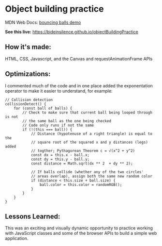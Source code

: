 # Object building practice
MDN Web Docs: [bouncing balls demo](https://developer.mozilla.org/en-US/docs/Learn/JavaScript/Objects/Object_building_practice)

**See this live:** https://bideinsilence.github.io/objectBuildingPractice


## How it's made:
HTML, CSS, Javascript, and the Canvas and requestAnimationFrame APIs


## Optimizations:
I commented much of the code and in one place added the exponentation operator
to make it easier to understand, for example:

```
// Collision detection
collisionDetect() {
    for (const ball of balls) {
        // Check to make sure that current ball being looped through is not
        // the same ball as the one being checked
        // Code only runs if not the same
        if (!(this === ball)) {
            // Distance (hypotenuse of a right triangle) is equal to the
            // square root of the squared x and y distances (legs) added
            // togther; Pythagorean Theorem c = √(x^2 + y^2)
            const dx = this.x - ball.x;
            const dy = this.y - ball.y;
            const distance = Math.sqrt(dx ** 2  + dy ** 2);

            // If balls collide (whether any of the two circles'
            // areas overlap), assign both the same new random color
            if (distance < this.size + ball.size) {
                ball.color = this.color = randomRGB();
            }
        }
    }
}

```

## Lessons Learned:
This was an exciting and visually dynamic opportunity to practice working with
JavaScript classes and some of the browser APIs to build a simple web
application.


